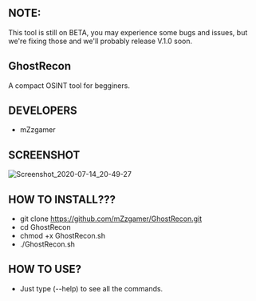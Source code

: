 ## NOTE:
This tool is still on BETA, you may experience some bugs and issues,
but we're fixing those and we'll probably release V.1.0 soon.
## GhostRecon
A compact OSINT tool for begginers.
## DEVELOPERS
- mZzgamer
## SCREENSHOT
![Screenshot_2020-07-14_20-49-27](https://user-images.githubusercontent.com/66206932/87427643-a1676a00-c5d0-11ea-84f5-90c1c52cc45d.png)
## HOW TO INSTALL???
- git clone https://github.com/mZzgamer/GhostRecon.git
- cd GhostRecon
- chmod +x GhostRecon.sh
- ./GhostRecon.sh
## HOW TO USE?
- Just type (--help) to see all the commands.
